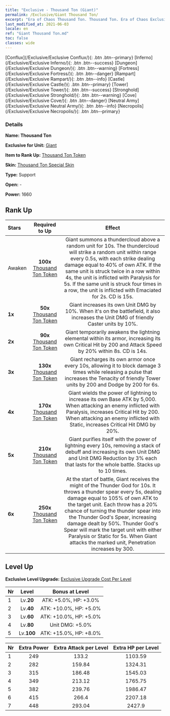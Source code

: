 ```yaml
---
title: "Exclusive - Thousand Ton (Giant)"
permalink: /Exclusive/Giant Thousand Ton/
excerpt: "Era of Chaos Thousand Ton. Thousand Ton. Era of Chaos Exclusive Thousand Ton. Giant Exclusive."
last_modified_at: 2021-06-03
locale: en
ref: "Giant Thousand Ton.md"
toc: false
classes: wide
---
```

 [Conflux](/Exclusive/Exclusive Conflux/){: .btn .btn--primary} [Inferno](/Exclusive/Exclusive Inferno/){: .btn .btn--success} [Dungeon](/Exclusive/Exclusive Dungeon/){: .btn .btn--warning} [Fortress](/Exclusive/Exclusive Fortress/){: .btn .btn--danger} [Rampart](/Exclusive/Exclusive Rampart/){: .btn .btn--info} [Castle](/Exclusive/Exclusive Castle/){: .btn .btn--primary} [Tower](/Exclusive/Exclusive Tower/){: .btn .btn--success} [Stronghold](/Exclusive/Exclusive Stronghold/){: .btn .btn--warning} [Cove](/Exclusive/Exclusive Cove/){: .btn .btn--danger} [Neutral Army](/Exclusive/Exclusive Neutral Army/){: .btn .btn--info} [Necropolis](/Exclusive/Exclusive Necropolis/){: .btn .btn--primary} 

### Details
 **Name: Thousand Ton** 

 **Exclusive for Unit:** [Giant](/units/Giant/) 

 **Item to Rank Up:** [Thousand Ton Token](/Items/con_988/)

 **Skin:** [Thousand Ton Special Skin](/Items/con_656/)

 **Type:** Support

 **Open:** -

 **Power:** 1660

## Rank Up

  |     Stars    |  Required to Up | Effect |
  |:-------------|:---------------:|:---------------:|
  |  Awaken  | **100x** [Thousand Ton Token](/Items/con_988/) | Giant summons a thundercloud above a random unit for 10s. The thundercloud will strike a random unit within range every 0.5s, with each strike dealing damage equal to 40% of own ATK. If the same unit is struck twice in a row within 4s, the unit is inflicted with Paralysis for 5s. If the same unit is struck four times in a row, the unit is inflicted with Emaciated for 2s. CD is 15s. |
  | **1x** <i class="fas fa-star"/> | **50x** [Thousand Ton Token](/Items/con_988/) | Giant increases its own Unit DMG by 10%. When it's on the battlefield, it also increases the Unit DMG of friendly Caster units by 10%. |
  | **2x** <i class="fas fa-star"/> | **90x** [Thousand Ton Token](/Items/con_988/) | Giant temporarily awakens the lightning elemental within its armor, increasing its own Critical Hit by 200 and Attack Speed by 20% within 8s. CD is 14s. |
  | **3x** <i class="fas fa-star"/> | **130x** [Thousand Ton Token](/Items/con_988/) | Giant recharges its own armor once every 10s, allowing it to block damage 3 times while releasing a pulse that increases the Tenacity of friendly Tower units by 200 and Dodge by 200 for 6s. |
  | **4x** <i class="fas fa-star"/> | **170x** [Thousand Ton Token](/Items/con_988/) | Giant wields the power of lightning to increase its own Base ATK by 5,000. When attacking an enemy inflicted with Paralysis, increases Critical Hit by 200. When attacking an enemy inflicted with Static, increases Critical Hit DMG by 20%. |
  | **5x** <i class="fas fa-star"/> | **210x** [Thousand Ton Token](/Items/con_988/) | Giant purifies itself with the power of lightning every 10s, removing a stack of debuff and increasing its own Unit DMG and Unit DMG Reduction by 3% each that lasts for the whole battle. Stacks up to 10 times. |
  | **6x** <i class="fas fa-star"/> | **250x** [Thousand Ton Token](/Items/con_988/) | At the start of battle, Giant receives the might of the Thunder God for 10s. It throws a thunder spear every 5s, dealing damage equal to 105% of own ATK to the target unit. Each throw has a 20% chance of turning the thunder spear into the Thunder God's Spear, increasing damage dealt by 50%. Thunder God's Spear will mark the target unit with either Paralysis or Static for 5s. When Giant attacks the marked unit, Penetration increases by 300. |


## Level Up
 **Exclusive Level Upgrade:** [Exclusive Upgrade Cost Per Level](/Exclusive/ExclusiveUpgradeCostPerLevel/)

  |  Nr  |   Level  | Bonus at Level |
  |:-----|:--------:|:--------------:|
  | 1 | Lv.**20** | ATK: +5.0%, HP: +3.0% |
  | 2 | Lv.**40** | ATK: +10.0%, HP: +5.0% |
  | 3 | Lv.**60** | ATK: +10.0%, HP: +5.0% |
  | 4 | Lv.**80** | Unit DMG: +5.0% |
  | 5 | Lv.**100** | ATK: +15.0%, HP: +8.0% |


  |  Nr  |  Extra Power | Extra Attack per Level | Extra HP per Level |
  |:-----|:--------:|:--------:|:--------:|
  | 1 | 249 | 133.2 | 1103.59 |
  | 2 | 282 | 159.84 | 1324.31 |
  | 3 | 315 | 186.48 | 1545.03 |
  | 4 | 349 | 213.12 | 1765.75 |
  | 5 | 382 | 239.76 | 1986.47 |
  | 6 | 415 | 266.4 | 2207.18 |
  | 7 | 448 | 293.04 | 2427.9 |


